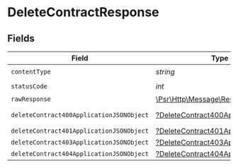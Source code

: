 # DeleteContractResponse


## Fields

| Field                                                                                                        | Type                                                                                                         | Required                                                                                                     | Description                                                                                                  |
| ------------------------------------------------------------------------------------------------------------ | ------------------------------------------------------------------------------------------------------------ | ------------------------------------------------------------------------------------------------------------ | ------------------------------------------------------------------------------------------------------------ |
| `contentType`                                                                                                | *string*                                                                                                     | :heavy_check_mark:                                                                                           | N/A                                                                                                          |
| `statusCode`                                                                                                 | *int*                                                                                                        | :heavy_check_mark:                                                                                           | N/A                                                                                                          |
| `rawResponse`                                                                                                | [\Psr\Http\Message\ResponseInterface](https://www.php-fig.org/psr/psr-7/#33-psrhttpmessageresponseinterface) | :heavy_minus_sign:                                                                                           | N/A                                                                                                          |
| `deleteContract400ApplicationJSONObject`                                                                     | [?DeleteContract400ApplicationJSON](../../models/operations/DeleteContract400ApplicationJSON.md)             | :heavy_minus_sign:                                                                                           | Precondition failed                                                                                          |
| `deleteContract401ApplicationJSONObject`                                                                     | [?DeleteContract401ApplicationJSON](../../models/operations/DeleteContract401ApplicationJSON.md)             | :heavy_minus_sign:                                                                                           | Unauthenticated                                                                                              |
| `deleteContract403ApplicationJSONObject`                                                                     | [?DeleteContract403ApplicationJSON](../../models/operations/DeleteContract403ApplicationJSON.md)             | :heavy_minus_sign:                                                                                           | Forbidden                                                                                                    |
| `deleteContract404ApplicationJSONObject`                                                                     | [?DeleteContract404ApplicationJSON](../../models/operations/DeleteContract404ApplicationJSON.md)             | :heavy_minus_sign:                                                                                           | Not Found                                                                                                    |